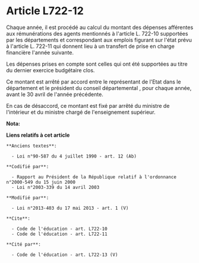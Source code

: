 # Article L722-12

Chaque année, il est procédé au calcul du montant des dépenses afférentes aux rémunérations des agents mentionnés à l'article
L. 722-10 supportées par les départements et correspondant aux emplois figurant sur l'état prévu à l'article L. 722-11 qui
donnent lieu à un transfert de prise en charge financière l'année suivante. 

Les dépenses prises en compte sont celles qui ont été supportées au titre du dernier exercice budgétaire clos. 

Ce montant est arrêté par accord entre le représentant de l'Etat dans le département et le président du conseil
départemental , pour chaque année, avant le 30 avril de l'année précédente. 

En cas de désaccord, ce montant est fixé par arrêté du ministre de l'intérieur et du ministre chargé de l'enseignement
supérieur.

**Nota:**



**Liens relatifs à cet article**

	**Anciens textes**:

	  - Loi n°90-587 du 4 juillet 1990 - art. 12 (Ab)

	**Codifié par**:

	  - Rapport au Président de la République relatif à l'ordonnance n°2000-549 du 15 juin 2000
	  - Loi n°2003-339 du 14 avril 2003

	**Modifié par**:

	  - Loi n°2013-403 du 17 mai 2013 - art. 1 (V)

	**Cite**:

	  - Code de l'éducation - art. L722-10
	  - Code de l'éducation - art. L722-11

	**Cité par**:

	  - Code de l'éducation - art. L722-13 (V)
